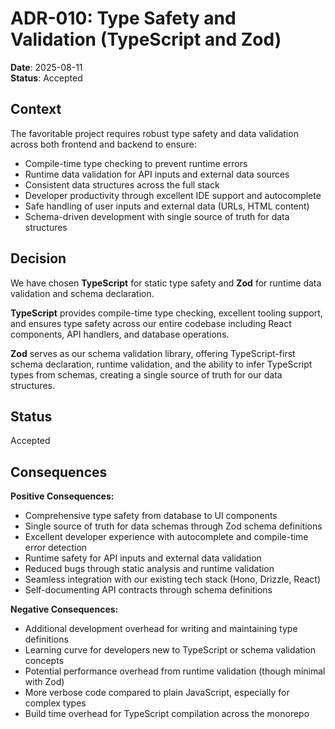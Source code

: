 # ADR-010: Type Safety and Validation (TypeScript and Zod)

**Date**: 2025-08-11  
**Status**: Accepted  

## Context

The favoritable project requires robust type safety and data validation across both frontend and backend to ensure:
- Compile-time type checking to prevent runtime errors
- Runtime data validation for API inputs and external data sources
- Consistent data structures across the full stack
- Developer productivity through excellent IDE support and autocomplete
- Safe handling of user inputs and external data (URLs, HTML content)
- Schema-driven development with single source of truth for data structures

## Decision

We have chosen **TypeScript** for static type safety and **Zod** for runtime data validation and schema declaration.

**TypeScript** provides compile-time type checking, excellent tooling support, and ensures type safety across our entire codebase including React components, API handlers, and database operations.

**Zod** serves as our schema validation library, offering TypeScript-first schema declaration, runtime validation, and the ability to infer TypeScript types from schemas, creating a single source of truth for our data structures.

## Status

Accepted

## Consequences

**Positive Consequences:**
- Comprehensive type safety from database to UI components
- Single source of truth for data schemas through Zod schema definitions
- Excellent developer experience with autocomplete and compile-time error detection
- Runtime safety for API inputs and external data validation
- Reduced bugs through static analysis and runtime validation
- Seamless integration with our existing tech stack (Hono, Drizzle, React)
- Self-documenting API contracts through schema definitions

**Negative Consequences:**
- Additional development overhead for writing and maintaining type definitions
- Learning curve for developers new to TypeScript or schema validation concepts
- Potential performance overhead from runtime validation (though minimal with Zod)
- More verbose code compared to plain JavaScript, especially for complex types
- Build time overhead for TypeScript compilation across the monorepo